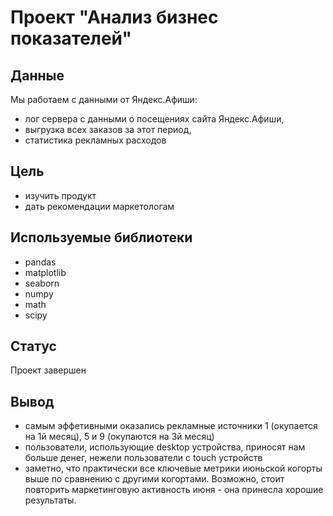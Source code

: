 # Проект "Анализ бизнес показателей"
## Данные
Мы работаем с данными от Яндекс.Афиши:

- лог сервера с данными о посещениях сайта Яндекс.Афиши,
- выгрузка всех заказов за этот период,
- статистика рекламных расходов

## Цель
- изучить продукт
- дать рекомендации маркетологам

## Используемые библиотеки
- pandas
- matplotlib
- seaborn
- numpy
- math
- scipy

## Статус
Проект завершен

## Вывод
- cамым эффетивными оказались рекламные источники 1 (окупается на 1й месяц), 5 и 9 (окупаются на 3й месяц)
- пользователи, использующие desktop устройства, приносят нам больше денег, нежели пользователи с touch устройств
- заметно, что практически все ключевые метрики июньской когорты выше по сравнению с другими когортами. Возможно, стоит повторить маркетинговую активность июня - она принесла хорошие результаты.
